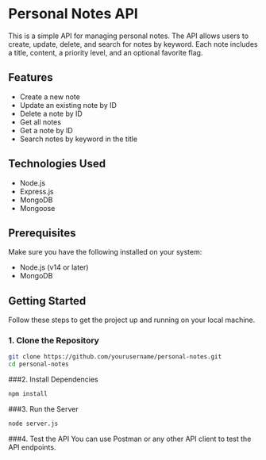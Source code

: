 # Personal Notes API

This is a simple API for managing personal notes. The API allows users to create, update, delete, and search for notes by keyword. Each note includes a title, content, a priority level, and an optional favorite flag.

## Features

- Create a new note
- Update an existing note by ID
- Delete a note by ID
- Get all notes
- Get a note by ID
- Search notes by keyword in the title

## Technologies Used

- Node.js
- Express.js
- MongoDB
- Mongoose

## Prerequisites

Make sure you have the following installed on your system:

- Node.js (v14 or later)
- MongoDB

## Getting Started

Follow these steps to get the project up and running on your local machine.

### 1. Clone the Repository

```bash
git clone https://github.com/yourusername/personal-notes.git
cd personal-notes
```
###2. Install Dependencies
```bash
npm install
```
###3. Run the Server
```bash
node server.js
```
###4. Test the API
You can use Postman or any other API client to test the API endpoints.

